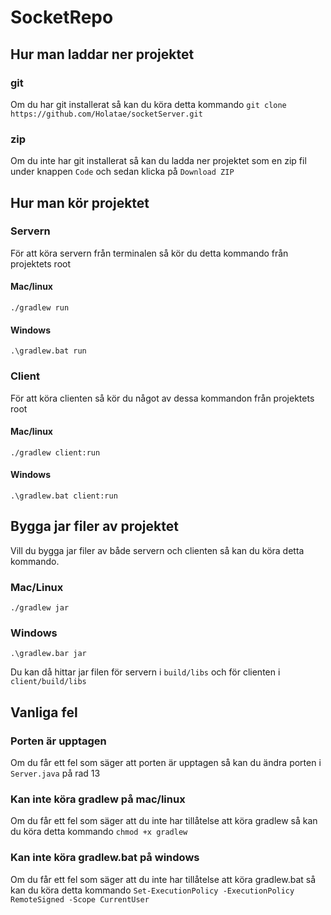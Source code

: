 # SocketRepo
## Hur man laddar ner projektet
### git
Om du har git installerat så kan du köra detta kommando
``git clone https://github.com/Holatae/socketServer.git``

### zip
Om du inte har git installerat så kan du ladda ner projektet som en zip fil under knappen ``Code`` och sedan klicka på ``Download ZIP``

## Hur man kör projektet
### Servern
För att köra servern från terminalen så kör du detta kommando från projektets root
#### Mac/linux
``./gradlew run``
#### Windows
``.\gradlew.bat run``
### Client
För att köra clienten så kör du något av dessa kommandon från projektets root
#### Mac/linux
``./gradlew client:run``
#### Windows
``.\gradlew.bat client:run``

## Bygga jar filer av projektet
Vill du bygga jar filer av både servern och clienten så kan du köra detta kommando.
### Mac/Linux
``./gradlew jar``
### Windows
``.\gradlew.bar jar``

Du kan då hittar jar filen för servern i ``build/libs`` och för clienten i ``client/build/libs``

## Vanliga fel
### Porten är upptagen
Om du får ett fel som säger att porten är upptagen så kan du ändra porten i ``Server.java`` på rad 13
### Kan inte köra gradlew på mac/linux
Om du får ett fel som säger att du inte har tillåtelse att köra gradlew så kan du köra detta kommando
``chmod +x gradlew``
### Kan inte köra gradlew.bat på windows
Om du får ett fel som säger att du inte har tillåtelse att köra gradlew.bat så kan du köra detta kommando
``Set-ExecutionPolicy -ExecutionPolicy RemoteSigned -Scope CurrentUser``
